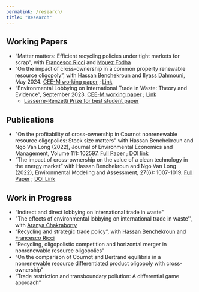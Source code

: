 ```yaml
---
permalink: /research/
title: "Research"
---
```


<!-- Google tag (gtag.js) -->
<script async src="https://www.googletagmanager.com/gtag/js?id=G-JL2ZY530JC"></script>
<script>
  window.dataLayer = window.dataLayer || [];
  function gtag(){dataLayer.push(arguments);}
  gtag('js', new Date());

  gtag('config', 'G-JL2ZY530JC');
</script>


## Working Papers
* “Matter matters: Efficient recycling policies under tight markets for scrap”, with [Francesco Ricci](https://sites.google.com/view/francescoricci) and [Mouez Fodha](https://www.pantheonsorbonne.fr/page-perso/fodha#page-perso-about)
* “On the impact of cross-ownership in a common property renewable resource oligopoly”, with [Hassan Benchekroun](https://sites.google.com/site/hbhassanbenchekroun/) and [Ilyass Dahmouni](https://scholar.google.com/citations?user=v6qZr68AAAAJ&hl=en), May 2024. [CEE-M working paper](/files/pdf/WP-2024-09.pdf) ; [Link](https://hal.inrae.fr/hal-04573659) 
* “Environmental Lobbying on International Trade in Waste: Theory and Evidence”, September 2023.  [CEE-M working paper](/files/pdf/JMP_Miao.pdf) ; [Link](https://hal.inrae.fr/hal-04198721)
   - [Lasserre-Renzetti Prize for best student paper](https://sites.google.com/view/creeaacere/awards/lasserre-renzetti-prize?authuser=0)


## Publications

* "On the profitability of cross-ownership in Cournot nonrenewable resource oligopolies: Stock size matters" with Hassan Benchekroun and Ngo Van Long (2022), Journal of Environmental Economics and Management, Volume 111: 102597. [Full Paper](/files/pdf/JEEM.pdf) ; [DOI link](https://doi.org/10.1016/j.jeem.2021.102597)
* “The impact of cross-ownership on the value of a clean technology in the energy market” with Hassan Benchekroun and Ngo Van Long (2022), Environmental Modeling and Assessment, 27(6):
1007-1019. [Full Paper](/files/pdf/EMA.pdf) ; [DOI Link](https://doi.org/10.1007/s10666-022-09840-7)

## Work in Progress
* “Indirect and direct lobbying on international trade in waste"
* "The effects of environmental lobbying on international trade in waste'', with [Aranya Chakraborty](https://www.aranyachakraborty.com/)
* “Recycling and strategic trade policy”, with [Hassan Benchekroun](https://sites.google.com/site/hbhassanbenchekroun/) and [Francesco Ricci](https://sites.google.com/view/francescoricci)
* “Recycling, oligopolistic competition and horizontal merger in nonrenewable resource oligopolies"
* “On the comparison of Cournot and Bertrand equilibria in a nonrenewable resource differentiated product oligopoly with cross-ownership"
* “Trade restriction and transboundary pollution: A differential game approach” 



